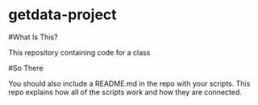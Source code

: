 getdata-project
===============

#What Is This?

This repository containing code for a class


#So There

You should also include a README.md in the repo with your scripts. This repo explains how all of the scripts work and how they are connected.  
